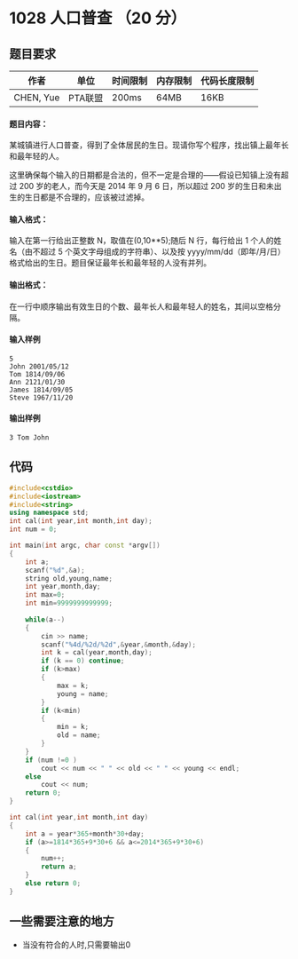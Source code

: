 # 1028 人口普查 （20 分）

## 题目要求
作者| 单位 | 时间限制 | 内存限制 | 代码长度限制|
-------- | --- | ---| --- | ---- |
CHEN, Yue |PTA联盟 |200ms | 64MB| 16KB

#### 题目内容：
某城镇进行人口普查，得到了全体居民的生日。现请你写个程序，找出镇上最年长和最年轻的人。

这里确保每个输入的日期都是合法的，但不一定是合理的——假设已知镇上没有超过 200 岁的老人，而今天是 2014 年 9 月 6 日，所以超过 200 岁的生日和未出生的生日都是不合理的，应该被过滤掉。

#### 输入格式：

输入在第一行给出正整数 N，取值在(0,10**5);随后 N 行，每行给出 1 个人的姓名（由不超过 5 个英文字母组成的字符串）、以及按 yyyy/mm/dd（即年/月/日）格式给出的生日。题目保证最年长和最年轻的人没有并列。
#### 输出格式：
在一行中顺序输出有效生日的个数、最年长人和最年轻人的姓名，其间以空格分隔。

#### 输入样例
```
5
John 2001/05/12
Tom 1814/09/06
Ann 2121/01/30
James 1814/09/05
Steve 1967/11/20
```
#### 输出样例
```
3 Tom John

```


## 代码
```c++
#include<cstdio>
#include<iostream>
#include<string>
using namespace std;
int cal(int year,int month,int day);
int num = 0;

int main(int argc, char const *argv[])
{
    int a;
    scanf("%d",&a);
    string old,young,name;
    int year,month,day;
    int max=0;
    int min=9999999999999;
    
    while(a--)
    {
        cin >> name;
        scanf("%4d/%2d/%2d",&year,&month,&day);
        int k = cal(year,month,day);
        if (k == 0) continue;
        if (k>max)
        {
            max = k;
            young = name;
        }
        if (k<min)
        {
            min = k;
            old = name;
        }
    }
    if (num !=0 )
        cout << num << " " << old << " " << young << endl;
    else
        cout << num;
    return 0;
}

int cal(int year,int month,int day)
{
    int a = year*365+month*30+day;
    if (a>=1814*365+9*30+6 && a<=2014*365+9*30+6)
    {
        num++;
        return a;
    }
    else return 0;
}
```
## 一些需要注意的地方
+ 当没有符合的人时,只需要输出0

